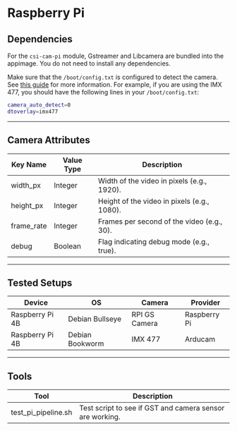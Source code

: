 # Raspberry Pi

## Dependencies

For the `csi-cam-pi` module, Gstreamer and Libcamera are bundled into the appimage. You do not need to install any dependencies.

Make sure that the `/boot/config.txt` is configured to detect the camera. See [this guide](https://www.raspberrypi.com/documentation/computers/camera_software.html) for more information. For example, if you are using the IMX 477, you should have the following lines in your `/boot/config.txt`:

```bash
camera_auto_detect=0
dtoverlay=imx477
```

___

## Camera Attributes

| Key Name    | Value Type | Description                                  |
|-------------|------------|----------------------------------------------|
| width_px    | Integer    | Width of the video in pixels (e.g., 1920).  |
| height_px   | Integer    | Height of the video in pixels (e.g., 1080). |
| frame_rate  | Integer    | Frames per second of the video (e.g., 30).  |
| debug       | Boolean    | Flag indicating debug mode (e.g., true).    |

___

## Tested Setups

| Device | OS | Camera | Provider |
|------------------|-----------------|-----------------|-----------------|
| Raspberry Pi 4B | Debian Bullseye | RPI GS Camera | Raspberry Pi |
| Raspberry Pi 4B | Debian Bookworm | IMX 477 | Arducam |

____

## Tools

| Tool | Description |
|------------------|-----------------|
| test_pi_pipeline.sh | Test script to see if GST and camera sensor are working. |
